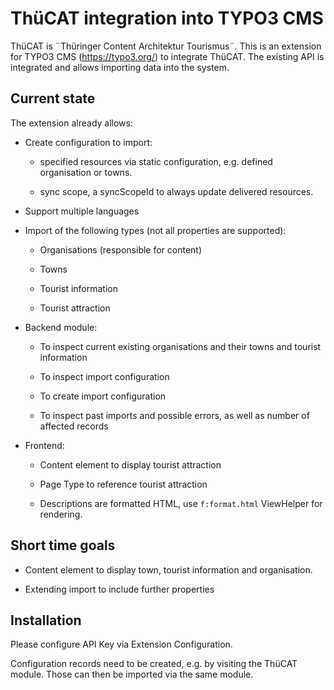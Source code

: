 # ThüCAT integration into TYPO3 CMS

ThüCAT is ¨Thüringer Content Architektur Tourismus¨.
This is an extension for TYPO3 CMS (https://typo3.org/) to integrate ThüCAT.
The existing API is integrated and allows importing data into the system.

## Current state

The extension already allows:

* Create configuration to import:

  * specified resources via static configuration,
    e.g. defined organisation or towns.

  * sync scope, a syncScopeId to always update delivered resources.

* Support multiple languages

* Import of the following types (not all properties are supported):

  * Organisations (responsible for content)

  * Towns

  * Tourist information

  * Tourist attraction

* Backend module:

  * To inspect current existing organisations
    and their towns and tourist information

  * To inspect import configuration

  * To create import configuration

  * To inspect past imports and possible errors,
    as well as number of affected records

* Frontend:

    * Content element to display tourist attraction

    * Page Type to reference tourist attraction

    * Descriptions are formatted HTML, use `f:format.html` ViewHelper for rendering.

## Short time goals

* Content element to display town, tourist information and organisation.

* Extending import to include further properties

## Installation

Please configure API Key via Extension Configuration.

Configuration records need to be created, e.g. by visiting the ThüCAT module.
Those can then be imported via the same module.
